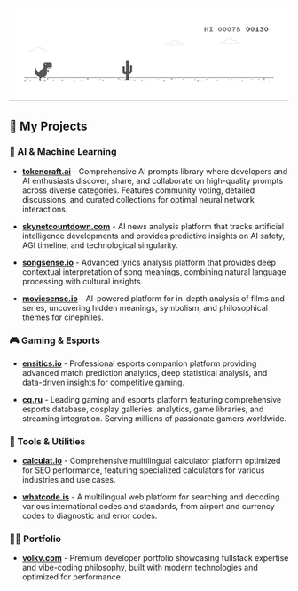 ![image](https://github.com/volkv/volkv/blob/main/dino.gif)

## 🌟 My Projects

### 🤖 AI & Machine Learning

  - **[tokencraft.ai](https://tokencraft.ai)** - Comprehensive AI prompts library where developers and AI enthusiasts discover, share, and collaborate on high-quality prompts across diverse categories. Features community voting, detailed discussions, and curated collections for optimal neural network interactions.

  - **[skynetcountdown.com](https://skynetcountdown.com)** - AI news analysis platform that tracks artificial intelligence developments and provides predictive insights on AI safety, AGI timeline, and technological singularity.

  - **[songsense.io](https://songsense.io)** - Advanced lyrics analysis platform that provides deep contextual interpretation of song meanings, combining natural language processing with cultural insights.

  - **[moviesense.io](https://www.google.com/search?q=https://moviesense.io)** - AI-powered platform for in-depth analysis of films and series, uncovering hidden meanings, symbolism, and philosophical themes for cinephiles.

### 🎮 Gaming & Esports

  - **[ensitics.io](https://ensitics.io)** - Professional esports companion platform providing advanced match prediction analytics, deep statistical analysis, and data-driven insights for competitive gaming.

  - **[cq.ru](https://cq.ru)** - Leading gaming and esports platform featuring comprehensive esports database, cosplay galleries, analytics, game libraries, and streaming integration. Serving millions of passionate gamers worldwide.

### 🔧 Tools & Utilities

  - **[calculat.io](https://calculat.io)** - Comprehensive multilingual calculator platform optimized for SEO performance, featuring specialized calculators for various industries and use cases.

  - **[whatcode.is](https://whatcode.is)** - A multilingual web platform for searching and decoding various international codes and standards, from airport and currency codes to diagnostic and error codes.

### 👨‍💻 Portfolio

  - **[volkv.com](https://volkv.com)** - Premium developer portfolio showcasing fullstack expertise and vibe-coding philosophy, built with modern technologies and optimized for performance.
